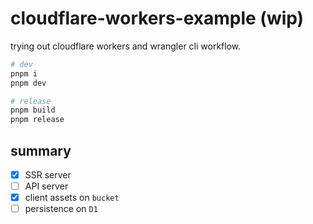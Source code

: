 # cloudflare-workers-example (wip)

trying out cloudflare workers and wrangler cli workflow.

```sh
# dev
pnpm i
pnpm dev

# release
pnpm build
pnpm release
```

## summary

- [x] SSR server
- [ ] API server
- [x] client assets on `bucket`
- [ ] persistence on `D1`
